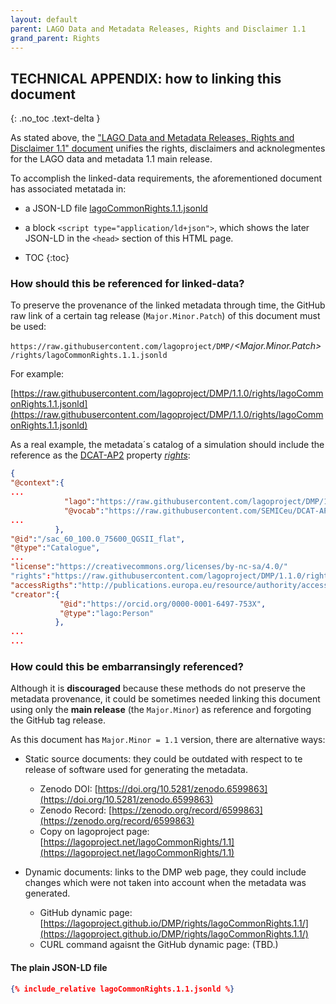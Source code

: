 ```yaml
---
layout: default
parent: LAGO Data and Metadata Releases, Rights and Disclaimer 1.1
grand_parent: Rights
---
```


## TECHNICAL APPENDIX: how to linking this document
{: .no_toc .text-delta }

As stated above, the ["LAGO Data and Metadata Releases, Rights and Disclaimer 1.1" document](/rights/lagoCommonRights.1.1/) unifies the rights, disclaimers and acknolegmentes for the LAGO data and metadata 1.1 main release. 

To accomplish the linked-data requirements, the aforementioned document has associated metatada in:
- a JSON-LD file [lagoCommonRights.1.1.jsonld](./lagoCommonRights.1.1.jsonld) 
- a block ```<script type="application/ld+json">```, which shows the later JSON-LD in the ```<head>``` section of this HTML page.   

- TOC
{:toc}

### How should this be referenced for linked-data?

To preserve the provenance of the linked metadata through time, the GitHub raw link of a certain tag release (``Major.Minor.Patch``) of this document must be used:

`https://raw.githubusercontent.com/lagoproject/DMP/`*\<Major.Minor.Patch\>*`/rights/lagoCommonRights.1.1.jsonld`

For example:

[https://raw.githubusercontent.com/lagoproject/DMP/1.1.0/rights/lagoCommonRights.1.1.jsonld](https://raw.githubusercontent.com/lagoproject/DMP/1.1.0/rights/lagoCommonRights.1.1.jsonld)


As a real example, the metadata´s catalog of a simulation should include the reference as the [DCAT-AP2](https://joinup.ec.europa.eu/collection/semantic-interoperability-community-semic/solution/dcat-application-profile-data-portals-europe) property [*rights*](https://raw.githubusercontent.com/SEMICeu/DCAT-AP/2.0.0/releases/2.0.0/dcat-ap_2.0.0.jsonld#rigths):

```json
{
"@context":{
...
            "lago":"https://raw.githubusercontent.com/lagoproject/DMP/1.1.0/schema/lagoSchema.1.1.jsonld",
            "@vocab":"https://raw.githubusercontent.com/SEMICeu/DCAT-AP/2.0.0/releases/2.0.0/dcat-ap_2.0.0.jsonld",
...
          },
"@id":"/sac_60_100.0_75600_QGSII_flat",
"@type":"Catalogue",
...
"license":"https://creativecommons.org/licenses/by-nc-sa/4.0/"
"rights":"https://raw.githubusercontent.com/lagoproject/DMP/1.1.0/rights/lagoCommonRights.1.1.jsonld",
"accessRigths":"http://publications.europa.eu/resource/authority/access-right/RESTRICTED",
"creator":{
           "@id":"https://orcid.org/0000-0001-6497-753X",
           "@type":"lago:Person"
          },
...
...
```

### How could this be embarransingly referenced?

Although it is **discouraged** because these methods do not preserve the metadata provenance, it could be sometimes needed linking this document using only the **main release** (the ``Major.Minor``) as reference and forgoting the GitHub tag release.

As this document has ``Major.Minor = 1.1`` version, there are alternative ways:  

- Static source documents: they could be outdated with respect to te release of software used for generating the metadata.
  - Zenodo DOI: [https://doi.org/10.5281/zenodo.6599863](https://doi.org/10.5281/zenodo.6599863)
  - Zenodo Record: [https://zenodo.org/record/6599863](https://zenodo.org/record/6599863) 
  - Copy on lagoproject page: [https://lagoproject.net/lagoCommonRights/1.1](https://lagoproject.net/lagoCommonRights/1.1)

- Dynamic documents: links to the DMP web page, they could include changes which were not taken into account when the metadata was generated.
  - GitHub dynamic page: [https://lagoproject.github.io/DMP/rights/lagoCommonRights.1.1/](https://lagoproject.github.io/DMP/rights/lagoCommonRights.1.1/)
  - CURL command agaisnt the GitHub dynamic page: (TBD.)
  
  

#### The plain JSON-LD file

```json
{% include_relative lagoCommonRights.1.1.jsonld %}
```
